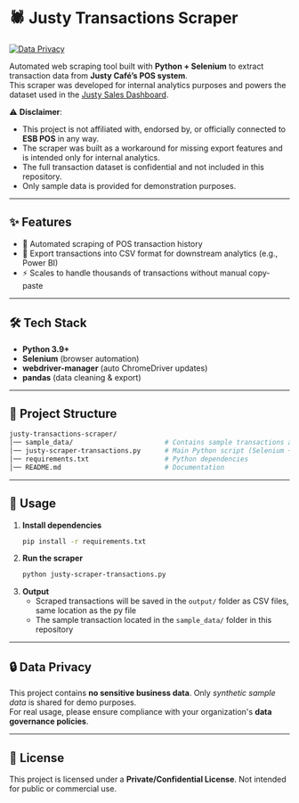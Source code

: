 # 🕷️ Justy Transactions Scraper  

[![Data Privacy](https://img.shields.io/badge/data-confidential-orange)](./README.md)  

Automated web scraping tool built with **Python + Selenium** to extract transaction data from **Justy Café’s POS system**.  
This scraper was developed for internal analytics purposes and powers the dataset used in the [Justy Sales Dashboard](https://github.com/namora-fernando/justy-sales-dashboard).  

⚠️ **Disclaimer**:  
- This project is not affiliated with, endorsed by, or officially connected to **ESB POS** in any way.  
- The scraper was built as a workaround for missing export features and is intended only for internal analytics.  
- The full transaction dataset is confidential and not included in this repository.  
- Only sample data is provided for demonstration purposes.  

---

## ✨ Features  
- 🔄 Automated scraping of POS transaction history  
- 📂 Export transactions into CSV format for downstream analytics (e.g., Power BI)  
- ⚡ Scales to handle thousands of transactions without manual copy-paste  

---

## 🛠️ Tech Stack  
- **Python 3.9+**  
- **Selenium** (browser automation)  
- **webdriver-manager** (auto ChromeDriver updates)  
- **pandas** (data cleaning & export)  

---

## 📂 Project Structure  
```bash
justy-transactions-scraper/
│── sample_data/                       # Contains sample transactions as a sample scraped CSV exports
│── justy-scraper-transactions.py      # Main Python script (Selenium + parsing logic)  
│── requirements.txt                   # Python dependencies  
│── README.md                          # Documentation  
```

---

## 🚀 Usage  

1. **Install dependencies**  
   ```bash
   pip install -r requirements.txt
   ```
2. **Run the scraper**
   ```bash
   python justy-scraper-transactions.py
   ```
3. **Output**
   - Scraped transactions will be saved in the `output/` folder as CSV files, same location as the py file
   - The sample transaction located in the `sample_data/` folder in this repository

---

## 🔒 Data Privacy

This project contains **no sensitive business data**. Only _synthetic sample data_ is shared for demo purposes. <br>
For real usage, please ensure compliance with your organization's **data governance policies**.

---

## 📜 License

This project is licensed under a **Private/Confidential License**. Not intended for public or commercial use.
